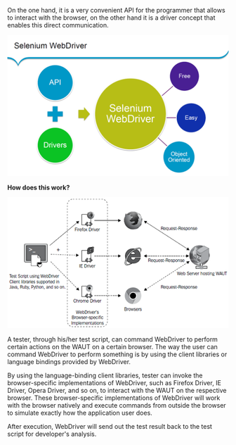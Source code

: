On the one hand, it is a very convenient API for the programmer that allows to interact with the browser, on the other hand it is a driver concept that enables this direct communication.

![Installation folder](images/SeleniumWebDriver.png)

**How does this work?**

![Selenium WebDriver Practical Guide - Satya Avasarala ](images/SeleniumWebDriverHowItWorks.png)

A tester, through his/her test script, can command WebDriver to
perform certain actions on the WAUT on a certain browser. The way the user
can command WebDriver to perform something is by using the client libraries
or language bindings provided by WebDriver. 

By using the language-binding client libraries, tester can invoke the
browser-specific implementations of WebDriver, such as Firefox Driver, IE
Driver, Opera Driver, and so on, to interact with the WAUT on the respective
browser. These browser-specific implementations of WebDriver will work
with the browser natively and execute commands from outside the browser
to simulate exactly how the application user does.

After execution, WebDriver will send out the test result back to the test script
for developer's analysis.